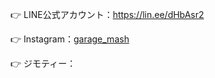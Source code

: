 <!--
## Hi there 👋
-->

<!--

**Here are some ideas to get you started:**

🙋‍♀️ A short introduction - what is your organization all about?
🌈 Contribution guidelines - how can the community get involved?
👩‍💻 Useful resources - where can the community find your docs? Is there anything else the community should know?
🍿 Fun facts - what does your team eat for breakfast?
🧙 Remember, you can do mighty things with the power of [Markdown](https://docs.github.com/github/writing-on-github/getting-started-with-writing-and-formatting-on-github/basic-writing-and-formatting-syntax)
-->

<!--
LINE公式アカウント
Instagram
ジモティー
-->

👉 LINE公式アカウント：https://lin.ee/dHbAsr2

👉 Instagram：[garage_mash](https://www.instagram.com/garage_mash/)

👉 ジモティー：
